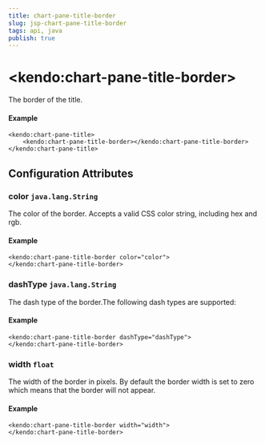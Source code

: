 ```yaml
---
title: chart-pane-title-border
slug: jsp-chart-pane-title-border
tags: api, java
publish: true
---
```


# \<kendo:chart-pane-title-border\>

The border of the title.

#### Example
    <kendo:chart-pane-title>
        <kendo:chart-pane-title-border></kendo:chart-pane-title-border>
    </kendo:chart-pane-title>

## Configuration Attributes

### color `java.lang.String`

The color of the border. Accepts a valid CSS color string, including hex and rgb.

#### Example
    <kendo:chart-pane-title-border color="color">
    </kendo:chart-pane-title-border>

### dashType `java.lang.String`

The dash type of the border.The following dash types are supported:

#### Example
    <kendo:chart-pane-title-border dashType="dashType">
    </kendo:chart-pane-title-border>

### width `float`

The width of the border in pixels. By default the border width is set to zero which means that the border will not appear.

#### Example
    <kendo:chart-pane-title-border width="width">
    </kendo:chart-pane-title-border>


